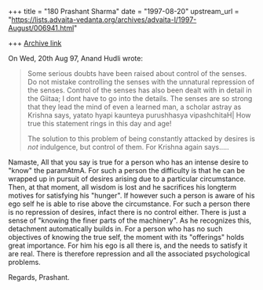 +++
title = "180 Prashant Sharma"
date = "1997-08-20"
upstream_url = "https://lists.advaita-vedanta.org/archives/advaita-l/1997-August/006941.html"

+++
[Archive link](https://lists.advaita-vedanta.org/archives/advaita-l/1997-August/006941.html)

On Wed, 20th Aug 97,  Anand Hudli wrote:
>   Some serious doubts have been raised about control of the senses. Do
>not
>   mistake controlling the senses with the unnatural repression of the
>   senses. Control of the senses has also been dealt with in detail in
>the
>   Giitaa; I dont have to go into the details. The senses are so strong
>   that they lead the mind of even a learned man, a scholar astray as
>   Krishna says, yatato hyapi kaunteya purushhasya vipashchitaH|
>   How true this statement rings in this day and age!
>
>   The solution to this problem of being constantly attacked by desires
>   is _not_ indulgence, but control of them. For Krishna again says.....

Namaste,
        All that you say is true for a person who has an intense desire to
"know" the paramAtmA.  For such a person the difficulty is that he
can be wrapped up in pursuit of desires arising due to a particular
circumstance.  Then, at that moment, all wisdom is lost and he sacrifices
his longterm motives for satisfying his "hunger". If however such a person
is aware of his ego self he is able to rise above the circumstance. For
such a person there is no repression of desires, infact there is no
control either.  There is just a sense of "knowing the finer parts of the
machinery".  As he recognizes this, detachment automatically builds in.
        For a person who has no such objectives of knowing the true self,
the moment with its "offerings" holds great importance.  For him his ego
is all there is, and the needs to satisfy it are real. There is therefore
repression and all the associated psychological problems.

Regards,
Prashant.

